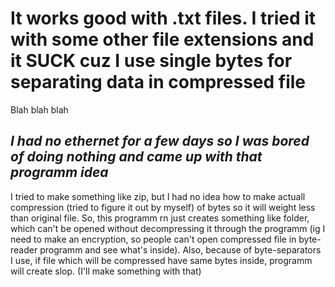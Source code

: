 # It works good with .txt files. I tried it with some other file extensions and it SUCK cuz I use single bytes for separating data in compressed file
Blah blah blah
## *I had no ethernet for a few days so I was bored of doing nothing and came up with that programm idea*
I tried to make something like zip,
but I had no idea how to make actuall compression (tried to figure it out by myself) of bytes so it will weight less than original file.
So, this programm rn just creates something like folder, which can't be opened without decompressing it through the programm
(ig I need to make an encryption, so people can't open compressed file in byte-reader programm and see what's inside).
Also, because of byte-separators I use, if file which will be compressed have same bytes inside, programm will create slop. (I'll make something with that)
